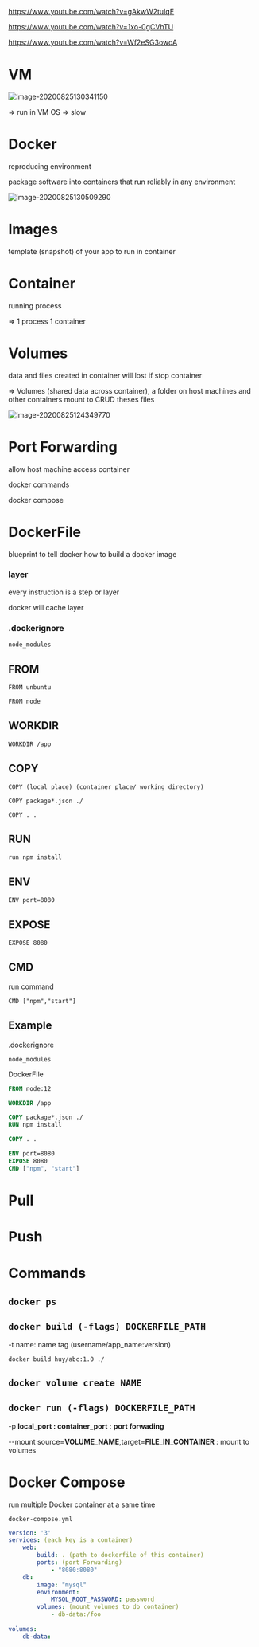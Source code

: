 https://www.youtube.com/watch?v=gAkwW2tuIqE

https://www.youtube.com/watch?v=1xo-0gCVhTU

https://www.youtube.com/watch?v=Wf2eSG3owoA

# VM

![image-20200825130341150](assets/docker/image-20200825130341150.png)

=> run in VM OS => slow 

# Docker

reproducing environment 

package software into containers that run reliably in any environment

![image-20200825130509290](assets/docker/image-20200825130509290.png)

# Images

template (snapshot) of your app to run in container

# Container

running process

=> 1 process 1 container

# Volumes

data and files created in container will lost if stop container

=> Volumes (shared data across container), a folder on host machines and other containers mount to CRUD theses files

![image-20200825124349770](assets/docker/image-20200825124349770.png)

# Port Forwarding

allow host machine access container

docker commands

docker compose

# DockerFile

blueprint to tell docker how to build a docker image

### layer

every instruction is a step or layer

docker will cache layer

### .dockerignore

`node_modules`

## FROM

`FROM unbuntu`

`FROM node`

## WORKDIR

`WORKDIR /app`

## COPY

`COPY (local place) (container place/ working directory)`

`COPY package*.json ./`

`COPY . .`

## RUN

`run npm install`

## ENV

`ENV port=8080`

## EXPOSE

`EXPOSE 8080`

## CMD 

run command

`CMD ["npm","start"]` 

## Example

.dockerignore

```
node_modules
```

DockerFile

```dockerfile
FROM node:12

WORKDIR /app

COPY package*.json ./
RUN npm install

COPY . .

ENV port=8080
EXPOSE 8080
CMD ["npm", "start"] 
```



# Pull

# Push

# Commands

## `docker ps`

## `docker build (-flags) DOCKERFILE_PATH`

-t name: name tag (username/app_name:version)

`docker build huy/abc:1.0 ./`

## `docker volume create NAME`

## `docker run (-flags) DOCKERFILE_PATH`

-p **local_port : container_port** :  **port forwading**

--mount source=**VOLUME_NAME**,target=**FILE_IN_CONTAINER** : mount to volumes 

# Docker Compose

run multiple Docker container at a same time

`docker-compose.yml`

```yml
version: '3'
services: (each key is a container)
	web:
		build: . (path to dockerfile of this container)
		ports: (port Forwarding)
			- "8080:8080"
	db:
		image: "mysql"
		environment:
			MYSQL_ROOT_PASSWORD: password
		volumes: (mount volumes to db container)
			- db-data:/foo
			
volumes:
	db-data:
```

